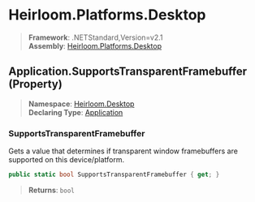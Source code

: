 # Heirloom.Platforms.Desktop

> **Framework**: .NETStandard,Version=v2.1  
> **Assembly**: [Heirloom.Platforms.Desktop][0]

## Application.SupportsTransparentFramebuffer (Property)

> **Namespace**: [Heirloom.Desktop][0]  
> **Declaring Type**: [Application][1]

### SupportsTransparentFramebuffer

Gets a value that determines if transparent window framebuffers are supported on this device/platform.

```cs
public static bool SupportsTransparentFramebuffer { get; }
```

> **Returns**: `bool`

[0]: ../../../Heirloom.Platforms.Desktop.md
[1]: ../Application.md
